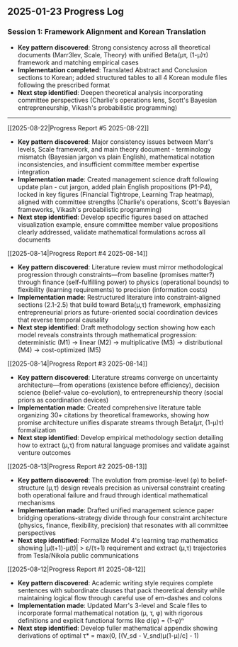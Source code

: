 ## 2025-01-23 Progress Log

### Session 1: Framework Alignment and Korean Translation
- **Key pattern discovered**: Strong consistency across all theoretical documents (Marr3lev, Scale, Theory) with unified Beta(μτ, (1-μ)τ) framework and matching empirical cases
- **Implementation completed**: Translated Abstract and Conclusion sections to Korean; added structured tables to all 4 Korean module files following the prescribed format
- **Next step identified**: Deepen theoretical analysis incorporating committee perspectives (Charlie's operations lens, Scott's Bayesian entrepreneurship, Vikash's probabilistic programming)

---


[[2025-08-22|Progress Report #5 2025-08-22]]
- **Key pattern discovered**: Major consistency issues between Marr's levels, Scale framework, and main theory document - terminology mismatch (Bayesian jargon vs plain English), mathematical notation inconsistencies, and insufficient committee member expertise integration
- **Implementation made**: Created management science draft following update plan - cut jargon, added plain English propositions (P1-P4), locked in key figures (Financial Tightrope, Learning Trap heatmap), aligned with committee strengths (Charlie's operations, Scott's Bayesian frameworks, Vikash's probabilistic programming)
- **Next step identified**: Develop specific figures based on attached visualization example, ensure committee member value propositions clearly addressed, validate mathematical formulations across all documents

[[2025-08-14|Progress Report #4 2025-08-14]]
- **Key pattern discovered**: Literature review must mirror methodological progression through constraints—from baseline (promises matter?) through finance (self-fulfilling power) to physics (operational bounds) to flexibility (learning requirements) to precision (information costs)
- **Implementation made**: Restructured literature into constraint-aligned sections (2.1-2.5) that build toward Beta(μ,τ) framework, emphasizing entrepreneurial priors as future-oriented social coordination devices that reverse temporal causality
- **Next step identified**: Draft methodology section showing how each model reveals constraints through mathematical progression: deterministic (M1) → linear (M2) → multiplicative (M3) → distributional (M4) → cost-optimized (M5)

[[2025-08-14|Progress Report #3 2025-08-14]]
- **Key pattern discovered**: Literature streams converge on uncertainty architecture—from operations (existence before efficiency), decision science (belief-value co-evolution), to entrepreneurship theory (social priors as coordination devices)
- **Implementation made**: Created comprehensive literature table organizing 30+ citations by theoretical frameworks, showing how promise architecture unifies disparate streams through Beta(μτ, (1-μ)τ) formalization
- **Next step identified**: Develop empirical methodology section detailing how to extract (μ,τ) from natural language promises and validate against venture outcomes

[[2025-08-13|Progress Report #2 2025-08-13]]
- **Key pattern discovered**: The evolution from promise-level (φ) to belief-structure (μ,τ) design reveals precision as universal constraint creating both operational failure and fraud through identical mathematical mechanisms
- **Implementation made**: Drafted unified management science paper bridging operations-strategy divide through four constraint architecture (physics, finance, flexibility, precision) that resonates with all committee perspectives
- **Next step identified**: Formalize Model 4's learning trap mathematics showing |μ(t+1)-μ(t)| > ε/(τ+1) requirement and extract (μ,τ) trajectories from Tesla/Nikola public communications

[[2025-08-12|Progress Report #1 2025-08-12]]
- **Key pattern discovered**: Academic writing style requires complete sentences with subordinate clauses that pack theoretical density while maintaining logical flow through careful use of em-dashes and colons
- **Implementation made**: Updated Marr's 3-level and Scale files to incorporate formal mathematical notation (μ, τ, φ) with rigorous definitions and explicit functional forms like d(φ) = (1-φ)ⁿ
- **Next step identified**: Develop fuller mathematical appendix showing derivations of optimal τ* = max(0, [(V_sd - V_snd)μ(1-μ)/c] - 1)

